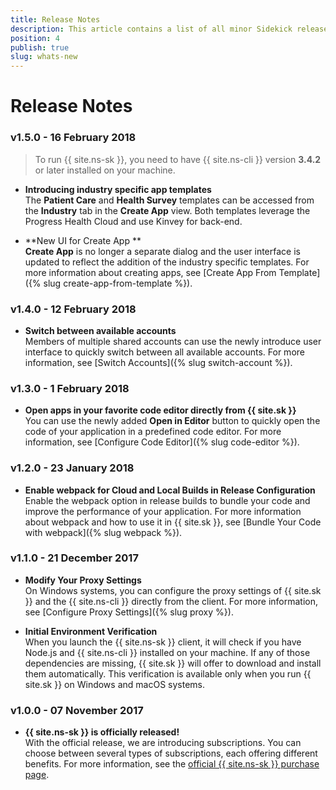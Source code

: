 ```yaml
---
title: Release Notes
description: This article contains a list of all minor Sidekick releases for a specific major version.
position: 4
publish: true
slug: whats-new
---
```


# Release Notes

### v1.5.0 - 16 February 2018

> To run {{ site.ns-sk }}, you need to have {{ site.ns-cli }} version **3.4.2** or later installed on your machine.

* **Introducing industry specific app templates**<br/>
The **Patient Care** and **Health Survey** templates can be accessed from the **Industry** tab in the **Create App** view. Both templates leverage the Progress Health Cloud and use Kinvey for back-end.

* **New UI for Create App **<br/>
**Create App** is no longer a separate dialog and the user interface is updated to reflect the addition of the industry specific templates. For more information about creating apps, see [Create App From Template]({% slug create-app-from-template %}).

### v1.4.0 - 12 February 2018

* **Switch between available accounts**<br/>
Members of multiple shared accounts can use the newly introduce user interface to quickly switch between all available accounts. For more information, see [Switch Accounts]({% slug switch-account %}).

### v1.3.0 - 1 February 2018

* **Open apps in your favorite code editor directly from {{ site.sk }}**<br/>
You can use the newly added **Open in Editor** button to quickly open the code of your application in a predefined code editor. For more information, see [Configure Code Editor]({% slug code-editor %}).

### v1.2.0 - 23 January 2018

* **Enable webpack for Cloud and Local Builds in Release Configuration**<br/>
Enable the webpack option in release builds to bundle your code and improve the performance of your application. For more information about webpack and how to use it in {{ site.sk }}, see [Bundle Your Code with webpack]({% slug webpack %}).

### v1.1.0 - 21 December 2017

* **Modify Your Proxy Settings**<br/>
On Windows systems, you can configure the proxy settings of {{ site.sk }} and the {{ site.ns-cli }} directly from the client. For more information, see [Configure Proxy Settings]({% slug proxy %}). 

* **Initial Environment Verification**<br/> 
When you launch the {{ site.ns-sk }} client, it will check if you have Node.js and {{ site.ns-cli }} installed on your machine. If any of those dependencies are missing, {{ site.sk }} will offer to download and install them automatically. This verification is available only when you run {{ site.sk }} on Windows and macOS systems.

### v1.0.0 - 07 November 2017

* **{{ site.ns-sk }} is officially released!**<br /> 
With the official release, we are introducing subscriptions. You can choose between several types of subscriptions, each offering different benefits. For more information, see the [official {{ site.ns-sk }} purchase page](https://www.nativescript.org/nativescript-sidekick/purchase).

